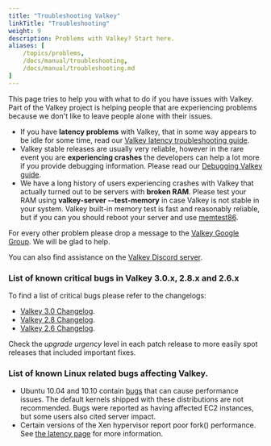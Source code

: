 ```yaml
---
title: "Troubleshooting Valkey"
linkTitle: "Troubleshooting"
weight: 9
description: Problems with Valkey? Start here.
aliases: [
    /topics/problems,
    /docs/manual/troubleshooting,
    /docs/manual/troubleshooting.md
]
---
```


This page tries to help you with what to do if you have issues with Valkey. Part of the Valkey project is helping people that are experiencing problems because we don't like to leave people alone with their issues.

* If you have **latency problems** with Valkey, that in some way appears to be idle for some time, read our [Valkey latency troubleshooting guide](/topics/latency).
* Valkey stable releases are usually very reliable, however in the rare event you are **experiencing crashes** the developers can help a lot more if you provide debugging information. Please read our [Debugging Valkey guide](/topics/debugging).
* We have a long history of users experiencing crashes with Valkey that actually turned out to be servers with **broken RAM**. Please test your RAM using **valkey-server --test-memory** in case Valkey is not stable in your system. Valkey built-in memory test is fast and reasonably reliable, but if you can you should reboot your server and use [memtest86](http://memtest86.com).

For every other problem please drop a message to the [Valkey Google Group](http://groups.google.com/group/valkey-db). We will be glad to help.

You can also find assistance on the [Valkey Discord server](https://discord.gg/valkey).

### List of known critical bugs in Valkey 3.0.x, 2.8.x and 2.6.x

To find a list of critical bugs please refer to the changelogs:

* [Valkey 3.0 Changelog](https://raw.githubusercontent.com/valkey/valkey/3.0/00-RELEASENOTES).
* [Valkey 2.8 Changelog](https://raw.githubusercontent.com/valkey/valkey/2.8/00-RELEASENOTES).
* [Valkey 2.6 Changelog](https://raw.githubusercontent.com/valkey/valkey/2.6/00-RELEASENOTES).

Check the *upgrade urgency* level in each patch release to more easily spot
releases that included important fixes.

### List of known Linux related bugs affecting Valkey.

* Ubuntu 10.04 and 10.10 contain [bugs](https://bugs.launchpad.net/ubuntu/+source/linux/+bug/666211) that can cause performance issues. The default kernels shipped with these distributions are not recommended. Bugs were reported as having affected EC2 instances, but some users also cited server impact.
* Certain versions of the Xen hypervisor report poor fork() performance. See [the latency page](/topics/latency) for more information.
